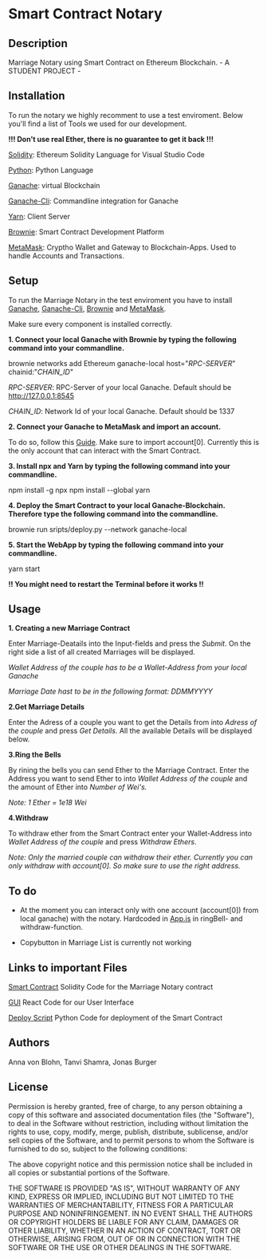 # Smart Contract Notary

## Description
Marriage Notary using Smart Contract on Ethereum Blockchain. - A STUDENT PROJECT -

## Installation
To run the notary we highly recomment to use a test enviroment. Below you'll find a list of Tools we used for our development.

**!!! Don't use real Ether, there is no guarantee to get it back !!!**

[Solidity](https://marketplace.visualstudio.com/items?itemName=JuanBlanco.solidity): Ethereum Solidity Language for Visual Studio Code

[Python](https://www.python.org/downloads/): Python Language

[Ganache](https://trufflesuite.com/ganache/): virtual Blockchain

[Ganache-Cli](https://docs.nethereum.com/en/latest/ethereum-and-clients/ganache-cli/): Commandline integration for Ganache

[Yarn](https://classic.yarnpkg.com/lang/en/docs/install/#windows-stable): Client Server

[Brownie](https://eth-brownie.readthedocs.io/en/stable/install.html): Smart Contract Development Platform

[MetaMask](https://metamask.io/): Cryptho Wallet and Gateway to Blockchain-Apps. Used to handle Accounts and Transactions.

## Setup

To run the Marriage Notary in the test enviroment you have to install [Ganache](https://trufflesuite.com/ganache/), [Ganache-Cli](https://docs.nethereum.com/en/latest/ethereum-and-clients/ganache-cli/), [Brownie](https://eth-brownie.readthedocs.io/en/stable/install.html) and [MetaMask](https://metamask.io/). 

Make sure every component is installed correctly.

**1. Connect your local Ganache with Brownie by typing the following command into your commandline.**

brownie networks add Ethereum ganache-local host="_RPC-SERVER_" chainid:"_CHAIN_ID_"

_RPC-SERVER_: RPC-Server of your local Ganache. Default should be http://127.0.0.1:8545

_CHAIN_ID_: Network Id of your local Ganache. Default should be 1337

**2. Connect your Ganache to MetaMask and import an account.**

To do so, follow this [Guide](https://www.youtube.com/watch?v=lv4HEyiw4EQ). Make sure to import account[0]. Currently this is the only account that can interact with the Smart Contract.

**3. Install npx and Yarn by typing the following command into your commandline.**

npm install -g npx
npm install --global yarn

**4. Deploy the Smart Contract to your local Ganache-Blockchain. Therefore type the following command into the commandline.**

brownie run sripts/deploy.py --network ganache-local

**5. Start the WebApp by typing the following command into your commandline.**

yarn start

**!! You might need to restart the Terminal before it works !!**

## Usage

**1. Creating a new Marriage Contract**

Enter Marriage-Deatails into the Input-fields and press the _Submit_. On the right side a list of all created Marriages will be displayed.

_Wallet Address of the couple has to be a Wallet-Address from your local Ganache_

_Marriage Date hast to be in the following format: DDMMYYYY_

**2.Get Marriage Details**

Enter the Adress of a couple you want to get the Details from into _Adress of the couple_ and press _Get Details_. All the available Details will be displayed below.

**3.Ring the Bells**

By rining the bells you can send Ether to the Marriage Contract. Enter the Address you want to send Ether to into _Wallet Address of the couple_ and the amount of Ether into _Number of Wei's._

_Note: 1 Ether = 1e18 Wei_

**4.Withdraw**

To withdraw ether from the Smart Contract enter your Wallet-Address into _Wallet Address of the couple_ and press _Withdraw Ethers_.

_Note: Only the married couple can withdraw their ether. Currently you can only withdraw with account[0]. So make sure to use the right address._


## To do

- At the moment you can interact only with one account (account[0]) from local ganache) with the notary. 
Hardcoded in [App.js](smart-contract\main\client\src\App.js) in ringBell- and withdraw-function.

- Copybutton in Marriage List is currently not working

## Links to important Files
[Smart Contract](https://gitlab.rz.htw-berlin.de/s0577630/smart-contract/-/blob/main/contracts/MarriageContract.sol) Solidity Code for the Marriage Notary contract

[GUI](https://gitlab.rz.htw-berlin.de/s0577630/smart-contract/-/blob/main/client/src/App.js) React Code for our User Interface

[Deploy Script](https://gitlab.rz.htw-berlin.de/s0577630/smart-contract/-/blob/main/scripts/deploy.py) Python Code for deployment of the Smart Contract

## Authors
Anna von Blohn, Tanvi Shamra, Jonas Burger

## License
Permission is hereby granted, free of charge, to any person obtaining a copy of this software and associated documentation files (the "Software"), to deal in the Software without restriction, including without limitation the rights to use, copy, modify, merge, publish, distribute, sublicense, and/or sell copies of the Software, and to permit persons to whom the Software is furnished to do so, subject to the following conditions:

The above copyright notice and this permission notice shall be included in all copies or substantial portions of the Software.

THE SOFTWARE IS PROVIDED "AS IS", WITHOUT WARRANTY OF ANY KIND, EXPRESS OR IMPLIED, INCLUDING BUT NOT LIMITED TO THE WARRANTIES OF MERCHANTABILITY, FITNESS FOR A PARTICULAR PURPOSE AND NONINFRINGEMENT. IN NO EVENT SHALL THE AUTHORS OR COPYRIGHT HOLDERS BE LIABLE FOR ANY CLAIM, DAMAGES OR OTHER LIABILITY, WHETHER IN AN ACTION OF CONTRACT, TORT OR OTHERWISE, ARISING FROM, OUT OF OR IN CONNECTION WITH THE SOFTWARE OR THE USE OR OTHER DEALINGS IN THE SOFTWARE.

